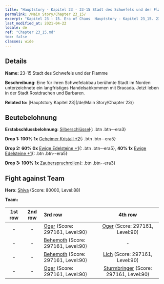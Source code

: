 ```yaml
---
title: "Hauptstory - Kapitel 23 - 23-15 Stadt des Schwefels und der Flamme"
permalink: /Main Story/Chapter 23_15/
excerpt: "Kapitel 23 - 15. Era of Chaos  Hauptstory - Kapitel 23_15. 23-15 Stadt des Schwefels und der Flamme"
last_modified_at: 2021-04-22
locale: de
ref: "Chapter 23_15.md"
toc: false
classes: wide
---
```


## Details

 **Name:** 23-15 Stadt des Schwefels und der Flamme

 **Beschreibung:** Eine für ihren Schwefelabbau berühmte Stadt im Norden unterzeichnete ein langfristiges Handelsabkommen mit Bracada. Jetzt leben in der Stadt Rostdrachen und Barbaren.

 **Related to:** [Hauptstory Kapitel 23](/de/Main Story/Chapter 23/)

## Beutebelohnung

 **Erstabschlussbelohnung:** [Silberschlüssel](/ItemsDE/con_693/){: .btn .btn--era3}

 **Drop 1:** **100% 1x** [Geheimer Kristall +2](/ItemsDE/mat_80/){: .btn .btn--era5}

 **Drop 2:** **60% 0x** [Ewige Edelsteine +1](/ItemsDE/mat_72/){: .btn .btn--era5}, **40% 1x** [Ewige Edelsteine +1](/ItemsDE/mat_72/){: .btn .btn--era5}

 **Drop 3:** **100% 1x** [Zauberspruchrollen](/ItemsDE/con_694/){: .btn .btn--era3}


## Fight against Team
 **Hero:** [Shiva](/de/heroes/Shiva/) (Score: 80000, Level:88)

 **Team:**


  | 1st row | 2nd row | 3rd row | 4th row |
  |:----:|:----:|:----|:----:|
  | - | - | [Oger](/de/units/Ogre/) (Score: 297161, Level:90)  | [Oger](/de/units/Ogre/) (Score: 297161, Level:90)  |
  | - | - | [Behemoth](/de/units/Behemoth/) (Score: 297161, Level:90)  | - |
  | - | - | [Behemoth](/de/units/Behemoth/) (Score: 297161, Level:90)  | [Lich](/de/units/Lich/) (Score: 297161, Level:90)  |
  | - | - | [Oger](/de/units/Ogre/) (Score: 297161, Level:90)  | [Sturmbringer](/de/units/Stormbringer/) (Score: 297161, Level:90)  |


